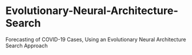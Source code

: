 # Evolutionary-Neural-Architecture-Search
Forecasting of COVID-19 Cases, Using an Evolutionary Neural Architecture Search Approach
